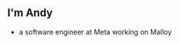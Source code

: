 ## I'm Andy
- a software engineer at Meta working on Malloy



<!---
areding99/areding99 is a ✨ special ✨ repository because its `README.md` (this file) appears on your GitHub profile.
You can click the Preview link to take a look at your changes.
--->
